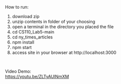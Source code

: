 How to run:
</br>
1. download zip
2. unzip contents in folder of your choosing
3. open a terminal in the directory you placed the file
4. cd CS110_Lab5-main
5. cd ny_times_articles
6. npm install
7. npm start
8. access site in your browser at http://localhost:3000

</br>

Video Demo:
</br>
https://youtu.be/ZLTyAUlNmXM

